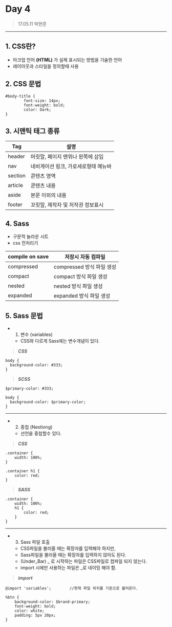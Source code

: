 # Day 4 
> 17.05.11 박현준

---

## 1. CSS란? 
* 마크업 언어 __(HTML)__ 가 실제 표시되는 방법을 기술한 언어
* 레이아웃과 스타일을 정의할때 사용


## 2. CSS 문법
```
#body-title {
		font-size: 14px;
		font-weight: bold;
		color: Dark;
}
```

	
## 3. 시맨틱 태그 종류

Tag | 설명
---|---
header     | 머릿말, 페이지 맨위나 왼쪽에 삽입
nav        | 네비게이션 링크, 가로세로형태 메뉴바
section   | 콘텐츠 영역
article   | 콘텐츠 내용
aside      | 본문 이외의 내용
footer     | 꼬릿말, 제작자 및 저작권 정보표시

## 4. Sass

- 구문적 놀라운 시트
- css 전처리기 

compile on save | 저장시 자동 컴파일 
---|---
compressed | compressed 방식 파일 생성
compact | compact 방식 파일 생성
nested | nested 방식 파일 생성
expanded | expanded 방식 파일 생성

## 5. Sass 문법

* 1. 변수 (variables)
	* CSS와 다르게 Sass에는 변수개념이 있다.

> ___CSS___

```
body {
  background-color: #333;
}
```

> ___SCSS___

```
$primary-color: #333;

body {
  background-color: $primary-color;
}
```
----

* 2. 중첩 (Nestiong)
	* 선언을 중첩할수 있다.

> ___CSS___

```
.container {
    width: 100%;
}

.container h1 {
    color: red;
}
```	 

> ___SASS___

```
.container {
    width: 100%;
    h1 {
        color: red;
    }
}
```

----
* 3. Sass 파일 호출
	* CSS파일을 불러올 때는 확장자를 입력해야 하지만,
	* Sass파일을 불러올 때는 확장자를 입력하지 않아도 된다.
	* (Under_Bar) _ 로 시작하는 파일은 CSS파일로 컴파일 되지 않는다.
	* import 시에만 사용하는 파일은 _로 네이밍 해야 함. 

> ___import___

```
@import 'variables'; 		//현재 파일 위치를 기준으로 불러온다.
   %btn {  	background-color: $brand-primary;   
	font-weight: bold;  	color: white;  	padding: 5px 20px;  }
```
















